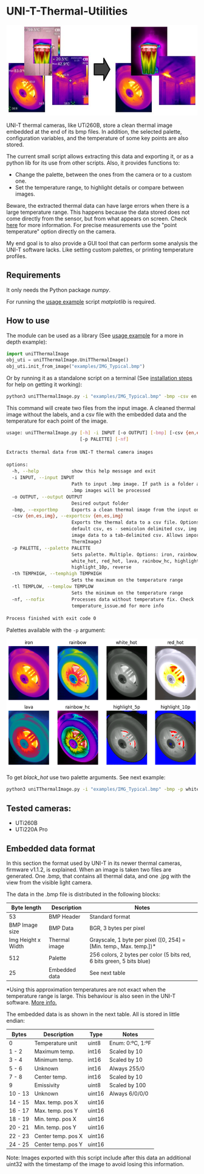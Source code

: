 # UNI-T-Thermal-Utilities
![Extraction examples](https://raw.githubusercontent.com/Santi-hr/UNI-T-Thermal-Utilities/main/examples/readme_header.jpg)

UNI-T thermal cameras, like UTi260B, store a clean thermal image embedded at the end of its bmp files.
In addition, the selected palette, configuration variables, and the temperature of some key points are also stored.

The current small script allows extracting this data and exporting it, or as a python lib for its use from other scripts.
Also, it provides functions to: 
* Change the palette, between the ones from the camera or to a custom one.
* Set the temperature range, to highlight details or compare between images.

Beware, the extracted thermal data can have large errors when there is a large temperature range. This happens because the data stored does not come directly from the sensor, but from what appears on screen. Check [here](docs/temperature_issue.md) for more information.
For precise measurements use the "point temperature" option directly on the camera. 

My end goal is to also provide a GUI tool that can perform some analysis the UNI-T software lacks.
Like setting custom palettes, or printing temperature profiles.

## Requirements

It only needs the Python package *numpy*.

For running the [usage example](src/usageExample.py) script *matplotlib* is required.

## How to use

The module can be used as a library (See [usage example](src/usageExample.py) for a more in depth example):

```python
import uniTThermalImage
obj_uti = uniTThermalImage.UniTThermalImage()
obj_uti.init_from_image("examples/IMG_Typical.bmp")
```

Or by running it as a standalone script on a terminal (See [installation steps](docs/installation_steps.md) for help on getting it working):
```bash
python3 uniTThermalImage.py -i "examples/IMG_Typical.bmp" -bmp -csv en
```

This command will create two files from the input image.
A cleaned thermal image without the labels, and a csv file with the embedded data and the temperature for each point of the image.



```bash
usage: uniTThermalImage.py [-h] -i INPUT [-o OUTPUT] [-bmp] [-csv {en,es,img}]
                           [-p PALETTE] [-nf]

Extracts thermal data from UNI-T thermal camera images

options:
  -h, --help            show this help message and exit
  -i INPUT, --input INPUT
                        Path to input .bmp image. If path is a folder all its
                        .bmp images will be processed
  -o OUTPUT, --output OUTPUT
                        Desired output folder
  -bmp, --exportbmp     Exports a clean thermal image from the input one
  -csv {en,es,img}, --exportcsv {en,es,img}
                        Exports the thermal data to a csv file. Options: en -
                        default csv, es - semicolon delimited csv, img - only
                        image data to a tab-delimited csv. Allows import in
                        ThermImageJ
  -p PALETTE, --palette PALETTE
                        Sets palette. Multiple. Options: iron, rainbow,
                        white_hot, red_hot, lava, rainbow_hc, highlight_5p,
                        highlight_10p, reverse
  -th TEMPHIGH, --temphigh TEMPHIGH
                        Sets the maximum on the temperature range
  -tl TEMPLOW, --templow TEMPLOW
                        Sets the minimum on the temperature range
  -nf, --nofix          Processes data without temperature fix. Check
                        temperature_issue.md for more info

Process finished with exit code 0

```

Palettes available with the `-p` argument:

![Palette examples](https://raw.githubusercontent.com/Santi-hr/UNI-T-Thermal-Utilities/main/docs/img/palettes.png)

To get *black_hot* use two palette arguments. See next example: 
```bash
python3 uniTThermalImage.py -i "examples/IMG_Typical.bmp" -bmp -p white_hot -p reverse
```

## Tested cameras:

- UTi260B
- UTi220A Pro

## Embedded data format

In this section the format used by UNI-T in its newer thermal cameras, firmware v1.1.2, is explained.
When an image is taken two files are generated. One .bmp, that contains all thermal data, and one .jpg with the view from the visible light camera. 

The data in the .bmp file is distributed in the following blocks: 

| Byte length        | Description   | Notes                                                                 |
|--------------------|---------------|-----------------------------------------------------------------------|
| 53                 | BMP Header    | Standard format                                                       |
| BMP Image size     | BMP Data      | BGR, 3 bytes per pixel                                                |
| Img Height x Width | Thermal image | Grayscale, 1 byte per pixel ([0, 254] = [Min. temp., Max. temp.])*    |
| 512                | Palette       | 256 colors, 2 bytes per color (5 bits red, 6 bits green, 5 bits blue) |
| 25                 | Embedded data | See next table                                                        |

*Using this approximation temperatures are not exact when the temperature range is large.
This behaviour is also seen in the UNI-T software. [More info.](docs/temperature_issue.md)

The embedded data is as shown in the next table. All is stored in little endian:

| Bytes   | Description        | Type   | Notes            |
|---------|--------------------|--------|------------------|
| 0       | Temperature unit   | uint8  | Enum: 0:ºC, 1:ºF |
| 1 - 2   | Maximum temp.      | int16  | Scaled by 10     |
| 3 - 4   | Minimum temp.      | int16  | Scaled by 10     |
| 5 - 6   | Unknown            | int16  | Always 255/0     |
| 7 - 8   | Center temp.       | int16  | Scaled by 10     |
| 9       | Emissivity         | uint8  | Scaled by 100    |
| 10 - 13 | Unknown            | uint16 | Always 6/0/0/0   |
| 14 - 15 | Max. temp. pos X   | uint16 |                  |
| 16 - 17 | Max. temp. pos Y   | uint16 |                  |
| 18 - 19 | Min. temp. pos X   | uint16 |                  |
| 20 - 21 | Min. temp. pos Y   | uint16 |                  |
| 22 - 23 | Center temp. pos X | uint16 |                  |
| 24 - 25 | Center temp. pos Y | uint16 |                  |

Note: Images exported with this script include after this data an additional uint32 with the timestamp of the image to avoid losing this information.